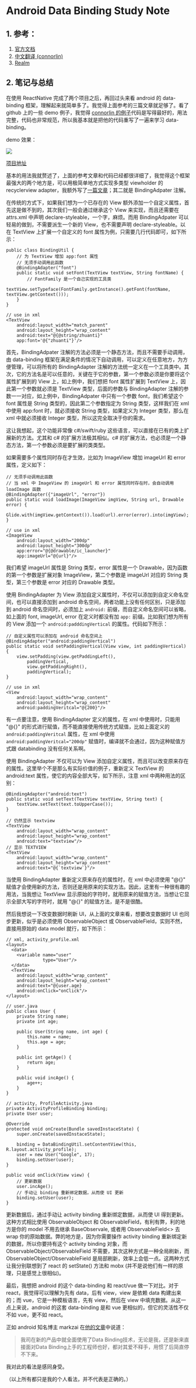 # Android Data Binding Study Note

## 1. 参考：

1. [官方文档](https://developer.android.com/topic/libraries/data-binding/index.html)
1. [中文翻译 (connorlin)](http://connorlin.github.io/2016/07/02/Android-Data-Binding-%E7%B3%BB%E5%88%97-%E4%B8%80-%E8%AF%A6%E7%BB%86%E4%BB%8B%E7%BB%8D%E4%B8%8E%E4%BD%BF%E7%94%A8/)
1. [Realm](https://realm.io/cn/news/data-binding-android-boyar-mount/)

## 2. 笔记与总结

在使用 ReactNative 完成了两个项目之后，再回过头来看 android 的 data-binding 框架，理解起来就简单多了。我觉得上面参考的三篇文章就足够了。看了 github 上的一些 demo 例子，我觉得 [connorlin 的例子](https://github.com/ConnorLin/DataBindingDemo)代码是写得最好的，用法完整，代码也非常规范，所以我基本就是把他的代码重写了一遍来学习 data-binding。

demo 效果：

![](./screenshot/data_binding_demo.png)

[项目地址](https://github.com/baurine/android-data-binding-study)

基本的用法我就赘述了，上面的参考文章和代码已经都很详细了，我觉得这个框架最强大的两个地方是，可以用极简单地方式实现多类型 viewholder 的 recyclerview adapter，我额外写了[一篇文章](./multi-type-adapter.md)；其二就是 BindingAdpater 注解。

在传统的方式下，如果我们想为一个已存在的 View 额外添加一个自定义属性，首先这是做不到的，其次我们一般会通过继承这个 View 来实现，而且还需要在 attrs.xml 中声明 declare-styleable，一个字，麻烦。而用 BindingAdpater 可以轻易的做到，不需要派生一个新的 View，也不需要声明 declare-styleable。以在 TextView 上扩展一个自定义的 font 属性为例，只需要几行代码即可，如下所示：

    public class BindingUtil {
        // 为 TextView 增加 app:font 属性
        // 无须手动调用此函数
        @BindingAdapter("font")
        public static void setFont(TextView textView, String fontName) {
            // FontFamily 是一个自己实现的工具类
            textView.setTypeface(FontFamily.getInstance().getFont(fontName, textView.getContext()));
        }
    }

    // use in xml
    <TextView
        android:layout_width="match_parent"
        android:layout_height="wrap_content"
        android:text="@{@string/zhuanti}"
        app:font='@{"zhuanti"}'/>

首先，BindingAdpater 注解的方法必须是一个静态方法，而且不需要手动调用，由 data-binding 框架在满足条件的情况下自动调用，可以定义在任意地方，为方便管理，可以将所有的 BindingAdapter 注解的方法统一定义在一个工具类中。其次，它的方法名是可以任意的，关键在于它的参数，第一个参数必须是你要将这个属性扩展到的 View 上，如上例中，我们想把 font 属性扩展到 TextView 上，因此第一个参数就必须是 TextView 类型，后面的参数与 BindingAdapter 注解的参数一一对应，如上例中，BindingAdpater 中只有一个参数 font，我们希望这个 font 属性是 String 类型的，因此第二个参数指定为 String 类型，这样我们在 xml 中使用 app:font 时，就必须接收 String 类型，如果定义为 Integer 类型，那么在 xml 中就必须接收 Integer 类型，所以这完全取决于你的需求。

这让我想起，这个功能非常像 c#/swift/ruby 这些语言，可以直接在已有的类上扩展新的方法。尤其和 c# 的扩展方法极其相似。c# 的扩展方法，也必须是一个静态方法，第一个参数必须是要扩展的类类型。

如果需要多个属性同时存在才生效，比如为 ImageView 增加 imageUrl 和 error 属性，定义如下：

    // 无须手动调用此函数
    // 当 xml 中 ImageView 的 imageUrl 和 error 属性同时存在时，会自动调用 loadImage 函数
    @BindingAdapter({"imageUrl", "error"})
    public static void loadImage(ImageView imgView, String url, Drawable error) {
        Glide.with(imgView.getContext()).load(url).error(error).into(imgView);
    }

    // use in xml
    <ImageView
        android:layout_width="200dp"
        android:layout_height="300dp"
        app:error="@{@drawable/ic_launcher}"
        app:imageUrl="@{url}"/>

我们希望 imageUrl 属性是 String 类型，error 属性是一个 Drawable，因为函数的第一个参数是扩展对象 ImageView，第二个参数是 imageUrl 对应的 String 类型，第三个参数是 error 对应的 Drawable 类型。

使用 BindingAdapter 为 View 添加自定义属性时，不仅可以添加到自定义命名空间，也可以直接添加到 android 命名空间，两者功能上没有任何区别，只是添加到 android 命名空间时，必须加上 `android:` 前缀，而自定义命名空间可以省略，如上面的 font, imageUrl, error 在定义时都没有加 `app:` 前缀。比如我们想为所有的 View 添加一个 `android:padddingVertical` 的属性。代码如下所示：

    // 自定义属性可以添加在 android 命名空间上
    @BindingAdapter("android:paddingVertical")
    public static void setPaddingVertical(View view, int paddingVertical) {
        view.setPadding(view.getPaddingLeft(),
            paddingVertical,
            view.getPaddingRight(),
            paddingVertical);
    }

    // use in xml
    <View
        android:layout_width="wrap_content"
        android:layout_height="wrap_content"
        android:paddingVeritcal="@{200}"/>

有一点要注意，使用 BindingAdapter 定义的属性，在 xml 中使用时，只能用 "@{}" 的形式进行赋值，而不能直接使用传统方式赋值，比如上面定义的 `android:paddingVeritcal` 属性，在 xml 中使用 `android:paddingVeritcal="200dp"` 赋值时，编译就不会通过，因为这种赋值方式跟 databinding 没有任何关系啊。

使用 BindingAdapter 不仅可以为 View 添加自定义属性，而且可以改变原来存在的属性。这里举个不是那么有实际价值的例子，重新定义 TextView 的 android:text 属性，使它的内容全部大写，如下所示，注意 xml 中两种用法的区别：

    @BindingAdapter("android:text")
    public static void setText(TextView textView, String text) {
        textView.setText(text.toUpperCase());
    }

    // 仍然显示 textview
    <TextView
        android:layout_width="wrap_content"
        android:layout_height="wrap_content"
        android:text="textview"/>
    // 显示 TEXTVIEW
    <TextView
        android:layout_width="wrap_content"
        android:layout_height="wrap_content"
        android:text="@{`textview`}"/>

当使用 BindingAdapter 重新定义原来存在的属性时，在 xml 中必须使用 "@{}" 赋值才会使用新的方法，否则还是用原来的实现方法。因此，这里有一种很有趣的用法，当我想让 TextView 显示原始的字符时，就用原来的赋值方法，当想让它显示全部大写的字符时，就用 "@{}" 的赋值方法，是不是很酷。

然后我想说一下改变数据时刷新 UI，从上面的文章来看，想要改变数据时 UI 也同步更新，似乎是必须使用 ObservableObject 或 ObservableField，实则不然，直接用原始的 data model 就行，如下所示：

    // xml, activity_profile.xml
    <layout>
      <data>
        <variable name="user"
                  type="User"/>
      </data>
      <TextView
        android:layout_width="wrap_content"
        android:layout_height="wrap_content"
        android:text="@{user.age}
        android:onClick="onClick"/>
    </layout>

    // user.java
    public class User {
        private String name;
        private int age;

        public User(String name, int age) {
            this.name = name;
            this.age = age;
        }

        public int getAge() {
            return age;
        }

        public void incAge() {
            age++;
        }
    }

    // activity, ProfileActivity.java
    private ActivityProfileBinding binding;
    private User user;
    
    @Override
    protected void onCreate(Bundle savedInstaceState) {
        super.onCreate(savedInstaceState);

        binding = DataBindingUtil.setContentView(this, R.layout.activity_profile);
        user = new User("Google", 17);
        binding.setUser(user);
    }

    public void onClick(View view) {
        // 更新数据
        user.incAge();
        // 手动让 binding 重新绑定数据，从而使 UI 更新
        binding.setUser(user);
    }

更新数据后，通过手动让 activity binding 重新绑定数据，从而使 UI 得到更新。这种方式相比使用 ObservableObject 和 ObservableField，有利有弊，利的地方是你的 model 不用去继承 BaseObservale, 或者用 ObservableField<> 去 wrap 你的原始数据。弊的地方是，因为你需要操作 activity binding 重新绑定新的数据，所以你要持有这个 activity binding 对象，而 ObservableObject/ObservableField 不需要，其次这种方式是一种全局刷新，而 ObservableObject/ObservableField 是局部刷新，效率上会低一点。这两种方式让我分别联想到了 react 的 setState() 方法和 mobx (并不是说他们有一样的原理，只是感觉上很相似)。

最后，我想把 android 的这个 data-binding 和 react/vue 做一下对比。对于 react，我觉得可以理解为先有 data，后有 view，view 是依赖 data 构建出来的；而 vue，它是一种模板语言，先有 view，然后在 view 中填充数据。从这一点上来说，android 的这套 data-binding 是和 vue 更相似的，但它的灵活性不仅不如 vue，更不如 react。

正如 android 知名博主 markzai 在[他的文章](http://blog.zhaiyifan.cn/2016/06/16/android-new-project-from-0-p7/)中说道：

> 我司在新的产品中就全面使用了Data Binding技术，无论是我，还是新来直接面对Data Binding上手的工程师也好，都对其爱不释手，用惯了后简直停不下来。

我对此的看法是感同身受。

（以上所有都只是我的个人看法，并不代表是正确的。）